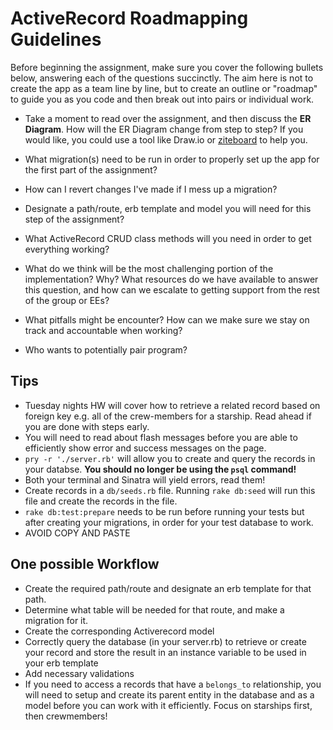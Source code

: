 # ActiveRecord Roadmapping Guidelines

Before beginning the assignment, make sure you cover the following bullets below, answering each of the questions succinctly. The aim here is not to create the app as a team line by line, but to create an outline or "roadmap" to guide you as you code and then break out into pairs or individual work.

* Take a moment to read over the assignment, and then discuss the **ER Diagram**. How will the ER Diagram change from step to step?
 If you would like, you could use a tool like Draw.io or [ziteboard](https://app.ziteboard.com/) to help you.

* What migration(s) need to be run in order to properly set up the app for the first part of the assignment?

* How can I revert changes I've made if I mess up a migration?

* Designate a path/route, erb template and model you will need for this step of the assignment?

* What ActiveRecord CRUD class methods will you need in order to get everything working?

* What do we think will be the most challenging portion of the implementation? Why? What resources do we have available to answer this question, and how can we escalate to getting support from the rest of the group or EEs?

* What pitfalls might be encounter? How can we make sure we stay on track and accountable when working?

* Who wants to potentially pair program?

## Tips

* Tuesday nights HW will cover how to retrieve a related record based on foreign key e.g. all of the crew-members for a starship. Read ahead if you are done with steps early.
* You will need to read about flash messages before you are able to efficiently show error and success messages on the page.
* `pry -r './server.rb'` will allow you to create and query the records in your databse. **You should no longer be using the `psql` command!**
* Both your terminal and Sinatra will yield errors, read them!
* Create records in a `db/seeds.rb` file. Running `rake db:seed` will run this file and create the records in the file.
* `rake db:test:prepare` needs to be run before running your tests but after creating your migrations, in order for your test database to work.
* AVOID COPY AND PASTE

## One possible Workflow

* Create the required path/route and designate an erb template for that path.
* Determine what table will be needed for that route, and make a migration for it.
* Create the corresponding Activerecord model
* Correctly query the database (in your server.rb) to retrieve or create your record and store the result in an instance variable to be used in your erb template
* Add necessary validations
* If you need to access a records that have a `belongs_to` relationship, you will need to setup and create its parent entity in the database and as a model before you can work with it efficiently. Focus on starships first, then crewmembers!
